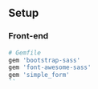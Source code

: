 ## Setup

### Front-end

```ruby
# Gemfile
gem 'bootstrap-sass'
gem 'font-awesome-sass'
gem 'simple_form'
``